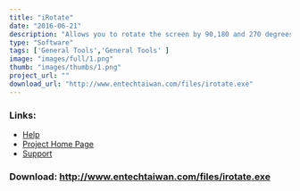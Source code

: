 ```yaml
---
title: "iRotate"
date: "2016-06-21"
description: "Allows you to rotate the screen by 90,180 and 270 degrees"
type: "Software"
tags: ['General Tools','General Tools' ]
image: "images/full/1.png"
thumb: "images/thumbs/1.png"
project_url: ""
download_url: "http://www.entechtaiwan.com/files/irotate.exe"
---
```



### Links:
- <a href="http://www.oatsoft.org/Software/irotate/help">Help</a>
- <a href="http://www.entechtaiwan.com/util/irotate.shtm">Project Home Page</a>
- <a href="http://www.entechtaiwan.com/forums/">Support</a>

### Download: http://www.entechtaiwan.com/files/irotate.exe 